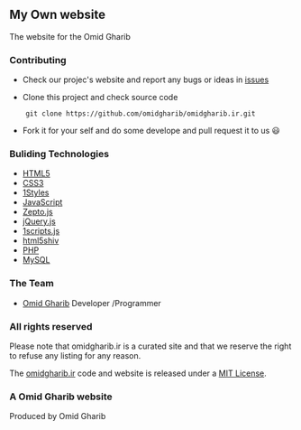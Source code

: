 ## My Own website
The website for the Omid Gharib


### Contributing

* Check our projec's website and report any bugs or ideas in [issues](https://github.com/omidgharib/omidgharib.ir/issues)

* Clone this project and check source code
```
    git clone https://github.com/omidgharib/omidgharib.ir.git
```

* Fork it for your self and do some develope and pull request it to us :smiley:


### Buliding Technologies
* [HTML5](http://ali.md/wiki/html5)
* [CSS3](http://ali.md/css3ref)
* [1Styles](http://ali.md/1styles)
* [JavaScript](http://ali.md/wiki/javascript)
* [Zepto.js](http://ali.md/zepto.js)
* [jQuery.js](http://ali.md/jquery.js)
* [1scripts.js](http://ali.md/1scripts.js)
* [html5shiv](http://ali.md/html5shiv)
* [PHP](http://ali.md/php/)
* [MySQL](http://ali.md/wiki/mysql)


### The Team
* [Omid Gharib](https://github.com/omidgharib) Developer /Programmer

### All rights reserved ###
Please note that omidgharib.ir is a curated site and that we reserve the right to refuse any listing for any reason.

The [omidgharib.ir](http://omidgharib.ir) code and website is released under a [MIT License](http://opensource.org/licenses/MIT).


### A Omid Gharib website
Produced by Omid Gharib


